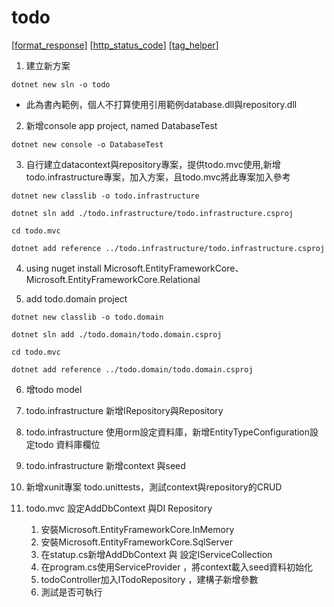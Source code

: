 # todo

[[format_response]]
[[http_status_code]]
[[tag_helper]]

1. 建立新方案
```dotnetcli
dotnet new sln -o todo
```

- 此為書內範例，個人不打算使用引用範例database.dll與repository.dll
2. 新增console app project, named DatabaseTest
```dotnetcli
dotnet new console -o DatabaseTest
```

3. 自行建立datacontext與repository專案，提供todo.mvc使用,新增todo.infrastructure專案，加入方案，且todo.mvc將此專案加入參考
```dotnetcli
dotnet new classlib -o todo.infrastructure

dotnet sln add ./todo.infrastructure/todo.infrastructure.csproj

cd todo.mvc

dotnet add reference ../todo.infrastructure/todo.infrastructure.csproj
```

4. using nuget install Microsoft.EntityFrameworkCore、Microsoft.EntityFrameworkCore.Relational

5. add todo.domain project
```dotnetcli
dotnet new classlib -o todo.domain

dotnet sln add ./todo.domain/todo.domain.csproj

cd todo.mvc

dotnet add reference ../todo.domain/todo.domain.csproj
```

6. 增todo model

7. todo.infrastructure 新增IRepository與Repository

8. todo.infrastructure 使用orm設定資料庫，新增EntityTypeConfiguration設定todo 資料庫欄位

9. todo.infrastructure 新增context 與seed

10. 新增xunit專案 todo.unittests，測試context與repository的CRUD

11. todo.mvc 設定AddDbContext 與DI Repository
    1. 安裝Microsoft.EntityFrameworkCore.InMemory
    2. 安裝Microsoft.EntityFrameworkCore.SqlServer
    3. 在statup.cs新增AddDbContext 與 設定IServiceCollection
    4. 在program.cs使用ServiceProvider ，將context載入seed資料初始化
    5. todoController加入ITodoRepository ，建構子新增參數
    6. 測試是否可執行






[//begin]: # "Autogenerated link references for markdown compatibility"
[format_response]: format_response.md "format_response"
[http_status_code]: http_status_code.md "http_status_code"
[tag_helper]: tag_helper.md "tag_helper"
[//end]: # "Autogenerated link references"